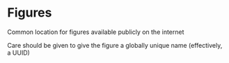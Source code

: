 # Figures

Common location for figures available publicly on the internet

Care should be given to give the figure a globally unique name (effectively, a UUID)
